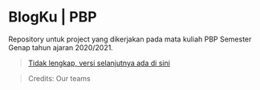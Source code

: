 # BlogKu | PBP
Repository untuk project yang dikerjakan pada mata kuliah PBP Semester Genap tahun ajaran 2020/2021.

> [Tidak lengkap, versi selanjutnya ada di sini](https://github.com/melaniesfr/blogku)

> Credits: Our teams
